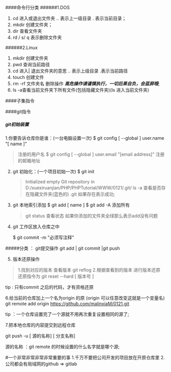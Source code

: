 ####命令行分类
######1.DOS
1. cd 进入或退出文件夹   .. 表示上一级目录   . 表示当前目录；
2. mkdir  创建文件夹；
3. dir 查看文件夹
4. rd / s/ q  表示删除文件夹


 ######2.Linux
1. mkdir 创建文件夹
2. pwd 查询当前路径
3. cd 进入| 退出文件夹的意思   .. 表示上级目录 .表示当前路径
4. touch 创建文件
5. rm -rf 文件夹名 删除操作 ***高危操作请谨慎执行，一切后果自负，会蓝屏哦***;
6. ls -a查看当前文件夹下所有文件(包括隐藏文件夹)(ls 进入当前文件夹)

####子集指令

####git指令

##### git初始装置
1.你要告诉仓库你是谁：(一台电脑设置一次)
   $ git config [ --global ] user.name "[ name ]"
   >注册的用户名
   $ git config [ --global ] user.email "[email address]"
   >注册的邮箱地址

2. git 初始化：(一个项目初始一次) 
    $ git init

    >Initialized empty Git repository in D:/xuexiruanjian/PHP/PHPTutorial/WWW/0121/.git/
    > ls -a 查看是否存在隐藏文件夹(蓝色的) .git 如果存在表示成功;
3. git 本地索引添加
    $ git add [ name ]
    $ git add -A 添加所有

    > git status 查看状态
    > 如果你添加的文件夹全绿那么表示add没有问题

4. git 工作区放入仓库之中
    
    $ git commit -m "必须写注释"


#####分类 ： git提交操作
  git add | git commit |git push

5. 版本还原操作

>1.找到对应的版本 查看版本 git reflog
>2.根据查看到的版本 进行版本还原 还原指令为 git reset --hard [ 版本号 ]

tip : 只有commit 之后的代码，才有资格还原

6.给当前的仓库加上一个名为origin 的原 (origin 可以任意改变这就是一个变量名)
git remote add origin https://github.com/malinxiaM/0121.git

tip ：一个仓库设置完了一个源就不用再次重复设置相同的源了;

7.把本地仓库的内容提交到远程仓库  

git push -u [ 源的名称] [ 分支名称]

源的名称 ：git remote 的时候设置的什么名字就是哪个源;


#一个非常非常非常非常重要的事
1.千万不要把公司开发的项目放在开原仓库里
2.公司都会有局域网的github  => gitlab 

